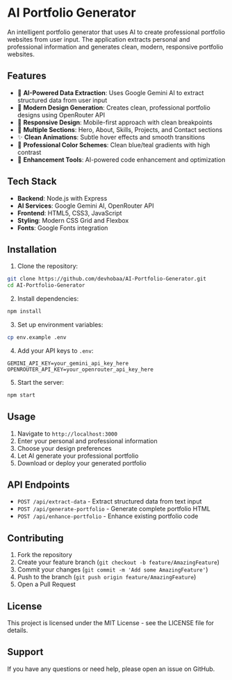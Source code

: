 # AI Portfolio Generator

An intelligent portfolio generator that uses AI to create professional portfolio websites from user input. The application extracts personal and professional information and generates clean, modern, responsive portfolio websites.

## Features

- 🤖 **AI-Powered Data Extraction**: Uses Google Gemini AI to extract structured data from user input
- 🎨 **Modern Design Generation**: Creates clean, professional portfolio designs using OpenRouter API
- 📱 **Responsive Design**: Mobile-first approach with clean breakpoints
- 🎯 **Multiple Sections**: Hero, About, Skills, Projects, and Contact sections
- ✨ **Clean Animations**: Subtle hover effects and smooth transitions
- 🌈 **Professional Color Schemes**: Clean blue/teal gradients with high contrast
- 🔧 **Enhancement Tools**: AI-powered code enhancement and optimization

## Tech Stack

- **Backend**: Node.js with Express
- **AI Services**: Google Gemini AI, OpenRouter API
- **Frontend**: HTML5, CSS3, JavaScript
- **Styling**: Modern CSS Grid and Flexbox
- **Fonts**: Google Fonts integration

## Installation

1. Clone the repository:
```bash
git clone https://github.com/devhobaa/AI-Portfolio-Generator.git
cd AI-Portfolio-Generator
```

2. Install dependencies:
```bash
npm install
```

3. Set up environment variables:
```bash
cp env.example .env
```

4. Add your API keys to `.env`:
```
GEMINI_API_KEY=your_gemini_api_key_here
OPENROUTER_API_KEY=your_openrouter_api_key_here
```

5. Start the server:
```bash
npm start
```

## Usage

1. Navigate to `http://localhost:3000`
2. Enter your personal and professional information
3. Choose your design preferences
4. Let AI generate your professional portfolio
5. Download or deploy your generated portfolio

## API Endpoints

- `POST /api/extract-data` - Extract structured data from text input
- `POST /api/generate-portfolio` - Generate complete portfolio HTML
- `POST /api/enhance-portfolio` - Enhance existing portfolio code

## Contributing

1. Fork the repository
2. Create your feature branch (`git checkout -b feature/AmazingFeature`)
3. Commit your changes (`git commit -m 'Add some AmazingFeature'`)
4. Push to the branch (`git push origin feature/AmazingFeature`)
5. Open a Pull Request

## License

This project is licensed under the MIT License - see the LICENSE file for details.

## Support

If you have any questions or need help, please open an issue on GitHub.
